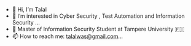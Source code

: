 - 👋 Hi, I’m Talal
- 👀 I’m interested in Cyber Security , Test Automation and Information Security ...
- 🌱  Master of Information Security Student at Tampere University 🇫🇮
- 📫 How to reach me: talalwas@gmail.com...

<!---
talalwas/talalwas is a ✨ special ✨ repository because its `README.md` (this file) appears on your GitHub profile.
You can click the Preview link to take a look at your changes.
--->
